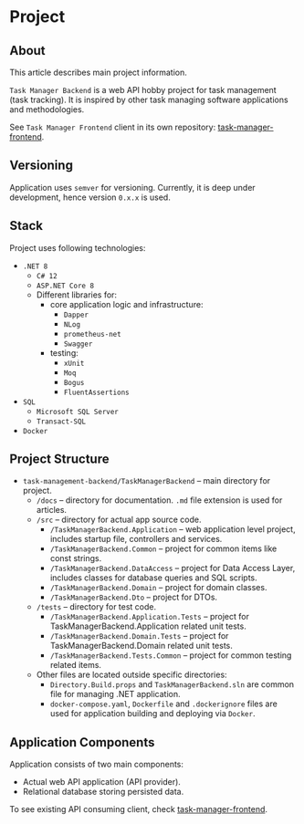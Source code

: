 ﻿# Project

## About

This article describes main project information.

`Task Manager Backend` is a web API hobby project for task management (task tracking). It is inspired by other task managing software applications and methodologies.

See `Task Manager Frontend` client in its own repository: [task-manager-frontend](https://github.com/BashMat/task-manager-frontend).

## Versioning

Application uses `semver` for versioning. Currently, it is deep under development, hence version `0.x.x` is used.

## Stack

Project uses following technologies:
- `.NET 8`
    - `C# 12`
    - `ASP.NET Core 8`
    - Different libraries for:
      - core application logic and infrastructure:
        - `Dapper`
        - `NLog`
        - `prometheus-net`
        - `Swagger`
      - testing:
        - `xUnit`
        - `Moq`
        - `Bogus`
        - `FluentAssertions`
- `SQL`
    - `Microsoft SQL Server`
    - `Transact-SQL`
- `Docker`

## Project Structure

- `task-management-backend/TaskManagerBackend` – main directory for project.
    - `/docs` – directory for documentation. `.md` file extension is used for articles.
    - `/src` – directory for actual app source code.
        - `/TaskManagerBackend.Application` – web application level project, includes startup file, controllers and services.
        - `/TaskManagerBackend.Common` – project for common items like const strings.
        - `/TaskManagerBackend.DataAccess` – project for Data Access Layer, includes classes for database queries and SQL scripts.
        - `/TaskManagerBackend.Domain` – project for domain classes.
        - `/TaskManagerBackend.Dto` – project for DTOs.
    - `/tests` – directory for test code.
        - `/TaskManagerBackend.Application.Tests` – project for TaskManagerBackend.Application related unit tests.
        - `/TaskManagerBackend.Domain.Tests` – project for TaskManagerBackend.Domain related unit tests.
        - `/TaskManagerBackend.Tests.Common` – project for common testing related items.
    - Other files are located outside specific directories:
      - `Directory.Build.props` and `TaskManagerBackend.sln` are common file for managing .NET application.
      - `docker-compose.yaml`, `Dockerfile` and `.dockerignore` files are used for application building and deploying via `Docker`.

## Application Components

Application consists of two main components:
- Actual web API application (API provider).
- Relational database storing persisted data.

To see existing API consuming client, check [task-manager-frontend](https://github.com/BashMat/task-manager-frontend).